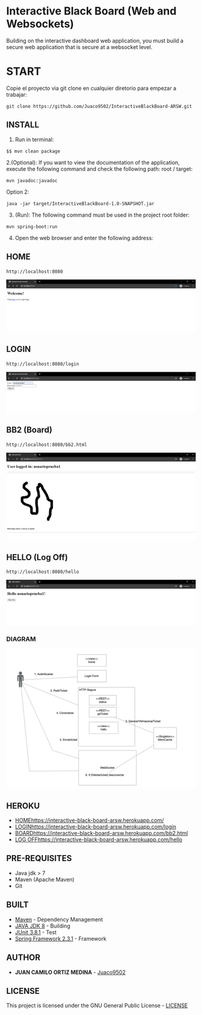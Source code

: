 # Interactive Black Board (Web and Websockets)


Building on the interactive dashboard web application, you must build a secure web application that is secure at a websocket level.

# START

Copie el proyecto via git clone en cualquier diretorio para empezar a trabajar:
```
git clone https://github.com/Juaco9502/InteractiveBlackBoard-ARSW.git
```

## INSTALL

1. Run in terminal:

```
$$ mvn clean package
```

2.(Optional):
If you want to view the documentation of the application, execute the following command and check the following path: root / target:

```
mvn javadoc:javadoc
```

Option 2:

```
java -jar target/InteractiveBlackBoard-1.0-SNAPSHOT.jar
```

3. (Run):
The following command must be used in the project root folder:
  
```
mvn spring-boot:run
```

4. Open the web browser and enter the following address:


## HOME
```
http://localhost:8080
```
![Home](img/1.PNG)

## LOGIN
```
http://localhost:8080/login
```
![Login](img/2.PNG)

## BB2 (Board)
```
http://localhost:8080/bb2.html
```
![Bb2](img/3.PNG)

## HELLO (Log Off)
```
http://localhost:8080/hello
```
![Hello](img/4.PNG)

### DIAGRAM

![Diagram](img/diagram.PNG)

## HEROKU
* [HOME](https://interactive-black-board-arsw.herokuapp.com/)https://interactive-black-board-arsw.herokuapp.com/
* [LOGIN](https://interactive-black-board-arsw.herokuapp.com/login)https://interactive-black-board-arsw.herokuapp.com/login
* [BOARD](https://interactive-black-board-arsw.herokuapp.com/bb2.html)https://interactive-black-board-arsw.herokuapp.com/bb2.html
* [LOG OFF](https://interactive-black-board-arsw.herokuapp.com/hello)https://interactive-black-board-arsw.herokuapp.com/hello



## PRE-REQUISITES

* Java jdk > 7
* Maven (Apache Maven)
* Git
  

## BUILT

* [Maven](https://maven.apache.org/) - Dependency Management
* [JAVA JDK 8](http://www.oracle.com/technetwork/java/javase/overview/index.html) - Building
* [JUnit 3.8.1](https://mvnrepository.com/artifact/junit/junit/3.8.1) - Test
* [Spring Framework 2.3.1](https://spring.io/projects/spring-framework) - Framework


## AUTHOR

* **JUAN CAMILO ORTIZ MEDINA** - [Juaco9502](https://github.com/juaco9502)


## LICENSE

This project is licensed under the GNU General Public License - [LICENSE](LICENSE) 
